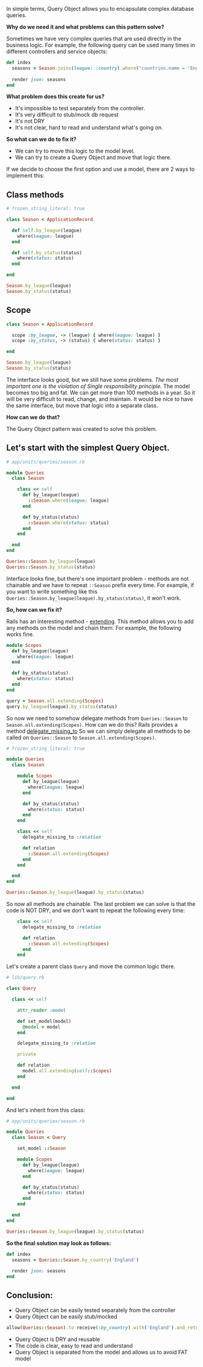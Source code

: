 In simple terms, Query Object allows you to encapsulate complex database queries. 

**Why do we need it and what problems can this pattern solve?**

Sometimes we have very complex queries that are used directly in the business logic. For example, the following query can be used many times in different controllers and service objects:

```rb
def index
  seasons = Season.joins(league: :country).where("countries.name = 'England'")
  
  render json: seasons
end
```

**What problem does this create for us?**

- It's impossible to test separately from the controller. 
- It's very difficult to stub/mock db request 
- It's not DRY
- It's not clear, hard to read and understand what's going on.

**So what can we do to fix it?**
- We can try to move this logic to the model level.
- We can try to create a Query Object and move that logic there.

If we decide to choose the first option and use a model, there are 2 ways to implement this:

## Class methods
```rb
# frozen_string_literal: true

class Season < ApplicationRecord

  def self.by_league(league)
    where(league: league)
  end

  def self.by_status(status)
    where(status: status)
  end

end

Season.by_league(league)
Season.by_status(status)
```

## Scope

```rb
class Season < ApplicationRecord

  scope :by_league, -> (league) { where(league: league) }
  scope :by_status, -> (status) { where(status: status) }

end

Season.by_league(league)
Season.by_status(status)
```

The interface looks good, but we still have some problems. _The most important one is the violation of Single responsibility principle._ The model becomes too big and fat. We can get more than 100 methods in a year. So it will be very difficult to read, change, and maintain. It would be nice to have the same interface, but move that logic into a separate class.

**How can we do that?**

The Query Object pattern was created to solve this problem. 

## Let's start with the simplest Query Object. 

```rb
# app/units/queries/season.rb

module Queries
  class Season

    class << self
      def by_league(league)
        ::Season.where(league: league)
      end

      def by_status(status)
        ::Season.where(status: status)
      end
    end

  end
end

Queries::Season.by_league(league)
Queries::Season.by_status(status)
```

Interface looks fine, but there's one important problem - methods are not chainable  and we have to repeat `::Season` prefix every time. For example, if you want to write something like this `Queries::Season.by_league(league).by_status(status)`, it won't work.

**So, how can we fix it?**

Rails has an interesting method - [extending](https://apidock.com/rails/ActiveRecord/QueryMethods/extending). This method allows you to add any methods on the model and chain them. For example, the following works fine.

```rb
module Scopes
  def by_league(league)
    where(league: league)
  end

  def by_status(status)
    where(status: status)
  end
end

query = Season.all.extending(Scopes)
query.by_league(league).by_status(status)

```

So now we need to somehow delegate methods from `Queries::Season` to `Season.all.extending(Scopes)`. How can we do this?
Rails provides a method [delegate_missing_to](https://apidock.com/rails/v5.2.3/Module/delegate_missing_to) 
So we can simply delegate all methods to be called on `Queries::Season` to `Season.all.extending(Scopes)`.

```rb
# frozen_string_literal: true

module Queries
  class Season

    module Scopes
      def by_league(league)
        where(league: league)
      end

      def by_status(status)
        where(status: status)
      end
    end

    class << self
      delegate_missing_to :relation

      def relation
        ::Season.all.extending(Scopes)
      end
    end

  end
end

Queries::Season.by_league(league).by_status(status)
```

So now all methods are chainable. The last problem we can solve is that the code is NOT DRY, and we don't want to repeat the following every time:

```rb
    class << self
      delegate_missing_to :relation

      def relation
        ::Season.all.extending(Scopes)
      end
    end
```

Let's create a parent class `Query` and move the common logic there.

```rb
# lib/query.rb

class Query

  class << self

    attr_reader :model

    def set_model(model)
      @model = model
    end

    delegate_missing_to :relation

    private

    def relation
      model.all.extending(self::Scopes)
    end

  end

end
```

And let's inherit from this class:

```rb
# app/units/queries/season.rb

module Queries
  class Season < Query

    set_model ::Season

    module Scopes
      def by_league(league)
        where(league: league)
      end

      def by_status(status)
        where(status: status)
      end
    end

  end
end

Queries::Season.by_league(league).by_status(status)
```

**So the final solution may look as follows:**

```rb
def index
  seasons = Queries::Season.by_country('England')
  
  render json: seasons
end
```

## Conclusion:
- Query Object can be easily tested separately from the controller
- Query Object can be easily stub/mocked
```rb
allow(Queries::Season).to receive(:by_country).with('England').and_return(...)
```
- Query Object is DRY and reusable
- The code is clear, easy to read and understand 
- Query Object is separated from the model and allows us to avoid FAT model
